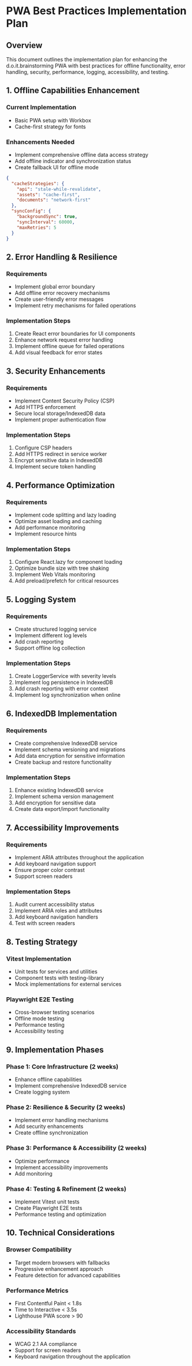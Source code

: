 # PWA Best Practices Implementation Plan

## Overview
This document outlines the implementation plan for enhancing the d.o.it.brainstorming PWA with best practices for offline functionality, error handling, security, performance, logging, accessibility, and testing.

## 1. Offline Capabilities Enhancement

### Current Implementation
- Basic PWA setup with Workbox
- Cache-first strategy for fonts

### Enhancements Needed
- Implement comprehensive offline data access strategy
- Add offline indicator and synchronization status
- Create fallback UI for offline mode

```json
{
  "cacheStrategies": {
    "api": "stale-while-revalidate",
    "assets": "cache-first",
    "documents": "network-first"
  },
  "syncConfig": {
    "backgroundSync": true,
    "syncInterval": 60000,
    "maxRetries": 5
  }
}
```

## 2. Error Handling & Resilience

### Requirements
- Implement global error boundary
- Add offline error recovery mechanisms
- Create user-friendly error messages
- Implement retry mechanisms for failed operations

### Implementation Steps
1. Create React error boundaries for UI components
2. Enhance network request error handling
3. Implement offline queue for failed operations
4. Add visual feedback for error states

## 3. Security Enhancements

### Requirements
- Implement Content Security Policy (CSP)
- Add HTTPS enforcement
- Secure local storage/IndexedDB data
- Implement proper authentication flow

### Implementation Steps
1. Configure CSP headers
2. Add HTTPS redirect in service worker
3. Encrypt sensitive data in IndexedDB
4. Implement secure token handling

## 4. Performance Optimization

### Requirements
- Implement code splitting and lazy loading
- Optimize asset loading and caching
- Add performance monitoring
- Implement resource hints

### Implementation Steps
1. Configure React.lazy for component loading
2. Optimize bundle size with tree shaking
3. Implement Web Vitals monitoring
4. Add preload/prefetch for critical resources

## 5. Logging System

### Requirements
- Create structured logging service
- Implement different log levels
- Add crash reporting
- Support offline log collection

### Implementation Steps
1. Create LoggerService with severity levels
2. Implement log persistence in IndexedDB
3. Add crash reporting with error context
4. Implement log synchronization when online

## 6. IndexedDB Implementation

### Requirements
- Create comprehensive IndexedDB service
- Implement schema versioning and migrations
- Add data encryption for sensitive information
- Create backup and restore functionality

### Implementation Steps
1. Enhance existing IndexedDB service
2. Implement schema version management
3. Add encryption for sensitive data
4. Create data export/import functionality

## 7. Accessibility Improvements

### Requirements
- Implement ARIA attributes throughout the application
- Add keyboard navigation support
- Ensure proper color contrast
- Support screen readers

### Implementation Steps
1. Audit current accessibility status
2. Implement ARIA roles and attributes
3. Add keyboard navigation handlers
4. Test with screen readers

## 8. Testing Strategy

### Vitest Implementation
- Unit tests for services and utilities
- Component tests with testing-library
- Mock implementations for external services

### Playwright E2E Testing
- Cross-browser testing scenarios
- Offline mode testing
- Performance testing
- Accessibility testing

## 9. Implementation Phases

### Phase 1: Core Infrastructure (2 weeks)
- Enhance offline capabilities
- Implement comprehensive IndexedDB service
- Create logging system

### Phase 2: Resilience & Security (2 weeks)
- Implement error handling mechanisms
- Add security enhancements
- Create offline synchronization

### Phase 3: Performance & Accessibility (2 weeks)
- Optimize performance
- Implement accessibility improvements
- Add monitoring

### Phase 4: Testing & Refinement (2 weeks)
- Implement Vitest unit tests
- Create Playwright E2E tests
- Performance testing and optimization

## 10. Technical Considerations

### Browser Compatibility
- Target modern browsers with fallbacks
- Progressive enhancement approach
- Feature detection for advanced capabilities

### Performance Metrics
- First Contentful Paint < 1.8s
- Time to Interactive < 3.5s
- Lighthouse PWA score > 90

### Accessibility Standards
- WCAG 2.1 AA compliance
- Support for screen readers
- Keyboard navigation throughout the application